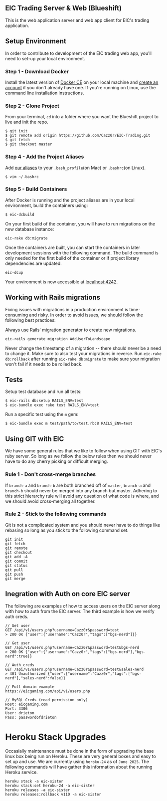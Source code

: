 ## EIC Trading Server & Web (Blueshift)
This is the web application server and web app client for EIC's trading application.

## Setup Environment
In order to contribute to development of the EIC trading web app, you'll need to set-up your local environment.

### Step 1 - Download Docker
Install the latest version of [Docker CE](https://store.docker.com/search?type=edition&offering=community) on your local machine and [create an account](https://hub.docker.com/) if you don't already have one. If you're running on Linux, use the command line installation instructions.

### Step 2 - Clone Project
From your terminal, `cd` into a folder where you want the Blueshift project to live and init the repo.
```
$ git init
$ git remote add origin https://github.com/Cazz0r/EIC-Trading.git
$ git fetch
$ git checkout master
```

### Step 4 - Add the Project Aliases
Add [our aliases](https://github.com/Cazz0r/EIC-Trading/wiki/Aliases) to your `.bash_profile`(on Mac) or `.bashrc`(on Linux).
```
$ vim ~/.bashrc
```

### Step 5 - Build Containers
After Docker is running and the project aliases are in your local environment, build the containers using:
```
$ eic-dcbuild
```

On your first build of the container, you will have to run migrations on the new database instance:
```
eic-rake db:migrate
```

Once the containers are built, you can start the containers in later development sessions with the following command. The build command is only needed for the first build of the container or if project library dependencies are updated.
```
eic-dcup
```

Your environment is now accessible at [localhost:4242](http://localhost:4242).

## Working with Rails migrations
Fixing issues with migrations in a production environment is time-consuming and risky. In order to avoid issues, we should follow the following best practices:

Always use Rails' migration generator to create new migrations.

    eic-rails generate migration AddUserToLandscape

Never change the timestamp of a migration -- there should never be a need to change it. Make sure to also test your migrations in reverse. Run `eic-rake db:rollback` after running `eic-rake db:migrate` to make sure your migration won't fail if it needs to be rolled back.

## Tests
Setup test database and run all tests:
```
$ eic-rails db:setup RAILS_ENV=test
$ eic-bundle exec rake test RAILS_ENV=test
```

Run a specific test using the `m` gem:
```
$ eic-bundle exec m test/path/to/test.rb:8 RAILS_ENV=test
```

## Using GIT with EIC
We have some general rules that we like to follow when using GIT with EIC's ruby server. So long as we follow the below rules then we should never have to do any cherry picking or difficult merging.

### Rule 1 - Don't cross-merge branches
If `branch-a` and `branch-b` are both branched off of `master`, `branch-a` and `branch-b` should never be merged into any branch but master. Adhering to this strict hierarchy rule will avoid any question of what code is where, and we should avoid cross-merging all together.

### Rule 2 - Stick to the following commands
Git is not a complicated system and you should never have to do things like rebasing so long as you stick to the following command set.

    git init
    git fetch
    git remote
    git checkout
    git add -A
    git commit
    git status
    git pull
    git push
    git merge

## Inegration with Auth on core EIC server
The following are examples of how to access users on the EIC server along with how to auth from the EIC server. The third example is how we verify auth creds.

```
// Get user
GET /api/v1/users.php?username=Cazz0r&password=test
> 200 OK {"user":{"username":"Cazz0r","tags":["bgs-nerd"]}}

// Get user
GET /api/v1/users.php?username=Cazz0r&password=test&bgs-nerd
> 200 OK {"user":{"username":"Cazz0r","tags":["bgs-nerd"],"bgs-nerd":true}}

// Auth creds
GET /api/v1/users.php?username=Cazz0r&password=test&sales-nerd
> 401 Unauthorized {"user":{"username":"Cazz0r","tags":["bgs-nerd"],"sales-nerd":false}}

// Full domain example
https://eicgaming.com/api/v1/users.php

// MySQL Creds (read permission only)
Host: eicgaming.com
Port: 3306
User: drieton
Pass: passwordofdrieton
```

# Heroku Stack Upgrades
Occasially maintenance must be done in the form of upgrading the base linux box being run on Heroku. These are very general boxes and easy to set up and use. We are currently using `heroku-24` as of `June 2025`. The following commands will have gather this information about the running Heroku service.

```
heroku stack -a eic-sister
heroku stack:set heroku-24 -a eic-sister
heroku releases -a eic-sister
heroku releases:rollback v110 -a eic-sister
```